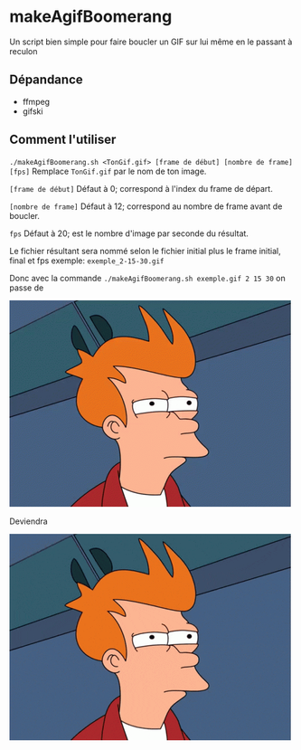 # makeAgifBoomerang

Un script bien simple pour faire boucler un GIF sur lui même en le passant à reculon

## Dépandance

- ffmpeg
- gifski

## Comment l'utiliser

`./makeAgifBoomerang.sh <TonGif.gif> [frame de début] [nombre de frame] [fps]`
Remplace `TonGif.gif` par le nom de ton image.

`[frame de début]` Défaut à 0; correspond à l'index du frame de départ.

`[nombre de frame]` Défaut à 12; correspond au nombre de frame avant de boucler.

`fps` Défaut à 20; est le nombre d'image par seconde du résultat.

Le fichier résultant sera nommé selon le fichier initial plus le frame initial, final et fps exemple: `exemple_2-15-30.gif`

Donc avec la commande `./makeAgifBoomerang.sh exemple.gif 2 15 30` on passe de

![exempleIn](exemple.gif)

Deviendra

![exempleOut](exemple_2-15-30.gif)
